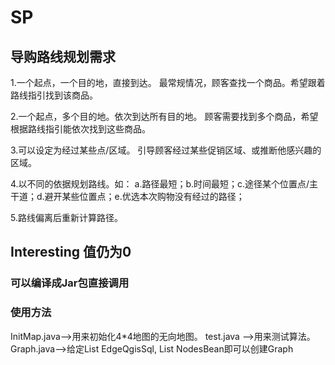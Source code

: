 # SP
## 导购路线规划需求

 1.一个起点，一个目的地，直接到达。
 最常规情况，顾客查找一个商品。希望跟着路线指引找到该商品。

 2.一个起点，多个目的地。依次到达所有目的地。
 顾客需要找到多个商品，希望根据路线指引能依次找到这些商品。

 3.可以设定为经过某些点/区域。
 引导顾客经过某些促销区域、或推断他感兴趣的区域。

 4.以不同的依据规划路线。如：
 a.路径最短；b.时间最短；c.途径某个位置点/主干道；d.避开某些位置点；e.优选本次购物没有经过的路径；

 5.路线偏离后重新计算路径。
## Interesting 值仍为0
###  可以编译成Jar包直接调用
###  使用方法
InitMap.java-->用来初始化4*4地图的无向地图。
test.java -->用来测试算法。
Graph.java-->给定List<EdgeSql> EdgeQgisSql, List<NodeSql> NodesBean即可以创建Graph
